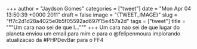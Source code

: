 
+++
author = "Jaydson Gomes"
categories = ["tweet"]
date = "Mon Apr 04 13:50:39 +0000 2011"
draft = false
image = "{TWEET_IMAGE}"
slug = "ff7c2d1d28a4025e0b5f05592ad697f15e457a2d"
tags = ["tweet"]
title = """Um cara  nao sei de que l..."""
+++
Um cara  nao sei de que lugar do planeta enviou um email para mim e para o @felipenmoura implorando atualizacao da #PHPDevBar para o FF4
